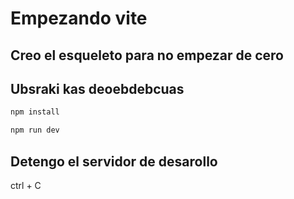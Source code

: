 # Empezando vite

## Creo el esqueleto para no empezar de cero

 ## Ubsraki kas deoebdebcuas 
``` sh 
npm install
```
``` sh
npm run dev
```

## Detengo el servidor de desarollo

ctrl + C